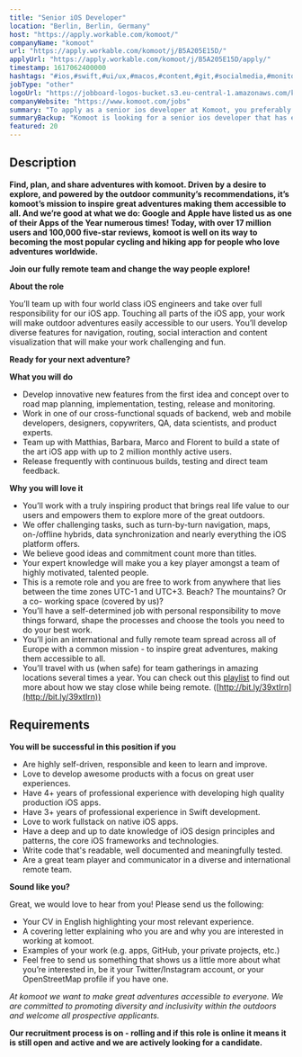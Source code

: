 ```yaml
---
title: "Senior iOS Developer"
location: "Berlin, Berlin, Germany"
host: "https://apply.workable.com/komoot/"
companyName: "komoot"
url: "https://apply.workable.com/komoot/j/B5A205E15D/"
applyUrl: "https://apply.workable.com/komoot/j/B5A205E15D/apply/"
timestamp: 1617062400000
hashtags: "#ios,#swift,#ui/ux,#macos,#content,#git,#socialmedia,#monitoring,#English"
jobType: "other"
logoUrl: "https://jobboard-logos-bucket.s3.eu-central-1.amazonaws.com/komoot"
companyWebsite: "https://www.komoot.com/jobs"
summary: "To apply as a senior ios developer at Komoot, you preferably need to have 4+ years of professional experience with developing high quality production iOS apps."
summaryBackup: "Komoot is looking for a senior ios developer that has experience in: #ios, #swift, #ui/ux."
featured: 20
---
```


## Description

**Find, plan, and share adventures with komoot. Driven by a desire to explore, and powered by the outdoor community’s recommendations, it’s komoot’s mission to inspire great adventures making them accessible to all. And we’re good at what we do: Google and Apple have listed us as one of their Apps of the Year numerous times! Today, with over 17 million users and 100,000 five-star reviews, komoot is well on its way to becoming the most popular cycling and hiking app for people who love adventures worldwide.**

**Join our fully remote team and change the way people explore!**

**About the role**

You’ll team up with four world class iOS engineers and take over full responsibility for our iOS app. Touching all parts of the iOS app, your work will make outdoor adventures easily accessible to our users. You’ll develop diverse features for navigation, routing, social interaction and content visualization that will make your work challenging and fun.

**Ready for your next adventure?**

**What you will do**

*   Develop innovative new features from the first idea and concept over to road map planning, implementation, testing, release and monitoring.
*   Work in one of our cross-functional squads of backend, web and mobile developers, designers, copywriters, QA, data scientists, and product experts.
*   Team up with Matthias, Barbara, Marco and Florent to build a state of the art iOS app with up to 2 million monthly active users.
*   Release frequently with continuous builds, testing and direct team feedback.

**Why you will love it**

*   You’ll work with a truly inspiring product that brings real life value to our users and empowers them to explore more of the great outdoors.
*   We offer challenging tasks, such as turn-by-turn navigation, maps, on-/offline hybrids, data synchronization and nearly everything the iOS platform offers.
*   We believe good ideas and commitment count more than titles.
*   Your expert knowledge will make you a key player amongst a team of highly motivated, talented people.
*   This is a remote role and you are free to work from anywhere that lies between the time zones UTC-1 and UTC+3. Beach? The mountains? Or a co- working space (covered by us)?
*   You’ll have a self-determined job with personal responsibility to move things forward, shape the processes and choose the tools you need to do your best work.
*   You’ll join an international and fully remote team spread across all of Europe with a common mission - to inspire great adventures, making them accessible to all.
*   You’ll travel with us (when safe) for team gatherings in amazing locations several times a year. You can check out this [playlist](https://www.youtube.com/playlist?list=PL6sbHrhRcoUkLohCUKj9imZkJc_1_Av5X) to find out more about how we stay close while being remote. ([http://bit.ly/39xtIrn](http://bit.ly/39xtIrn))

## Requirements

**You will be successful in this position if you**

*   Are highly self-driven, responsible and keen to learn and improve.
*   Love to develop awesome products with a focus on great user experiences.
*   Have 4+ years of professional experience with developing high quality production iOS apps.
*   Have 3+ years of professional experience in Swift development.
*   Love to work fullstack on native iOS apps.
*   Have a deep and up to date knowledge of iOS design principles and patterns, the core iOS frameworks and technologies.
*   Write code that's readable, well documented and meaningfully tested.
*   Are a great team player and communicator in a diverse and international remote team.

**Sound like you?**

Great, we would love to hear from you! Please send us the following:

*   Your CV in English highlighting your most relevant experience.
*   A covering letter explaining who you are and why you are interested in working at komoot.
*   Examples of your work (e.g. apps, GitHub, your private projects, etc.)
*   Feel free to send us something that shows us a little more about what you’re interested in, be it your Twitter/Instagram account, or your OpenStreetMap profile if you have one.

_At komoot we want to make great adventures accessible to everyone. We are committed to promoting diversity and inclusivity within the outdoors and welcome all prospective applicants._

__Our recruitment process is on - rolling and if this role is online it means it is still open and active and we are actively looking for a candidate.__
